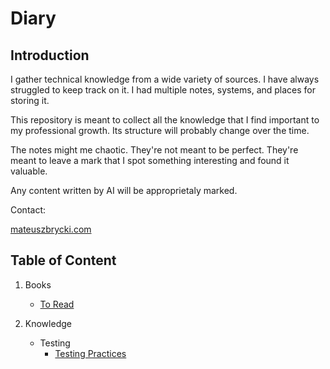 # Diary

## Introduction

I gather technical knowledge from a wide variety of sources. I have always struggled to keep track on it. I had multiple notes, systems, and places for storing it.

This repository is meant to collect all the knowledge that I find important to my professional growth. Its structure will probably change over the time. 

The notes might me chaotic. They're not meant to be perfect. They're meant to leave a mark that I spot something interesting and found it valuable. 

Any content written by AI will be approprietaly marked. 

Contact:

[mateuszbrycki.com](https://mateuszbrycki.com)

## Table of Content

1. Books
    - [To Read](./books/to-read.md)

2. Knowledge
    - Testing
        - [Testing Practices](./knowledge/testing/testing-practices.md)